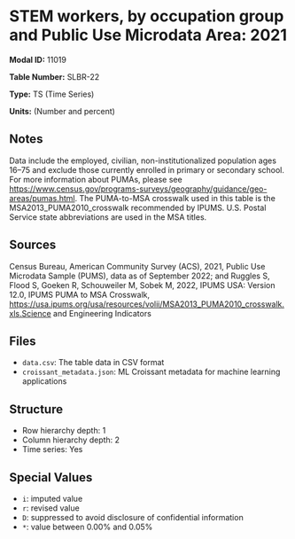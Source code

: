 # STEM workers, by occupation group and Public Use Microdata Area: 2021

**Modal ID:** 11019

**Table Number:** SLBR-22

**Type:** TS (Time Series)

**Units:** (Number and percent)

## Notes

Data include the employed, civilian, non-institutionalized population ages 16–75 and exclude those currently enrolled in primary or secondary school. For more information about PUMAs, please see https://www.census.gov/programs-surveys/geography/guidance/geo-areas/pumas.html. The PUMA-to-MSA crosswalk used in this table is the MSA2013_PUMA2010_crosswalk recommended by IPUMS. U.S. Postal Service state abbreviations are used in the MSA titles.

## Sources

Census Bureau, American Community Survey (ACS), 2021, Public Use Microdata Sample (PUMS), data as of September 2022; and Ruggles S, Flood S, Goeken R, Schouweiler M, Sobek M, 2022, IPUMS USA: Version 12.0, IPUMS PUMA to MSA Crosswalk, https://usa.ipums.org/usa/resources/volii/MSA2013_PUMA2010_crosswalk.xls.Science and Engineering Indicators

## Files

- `data.csv`: The table data in CSV format
- `croissant_metadata.json`: ML Croissant metadata for machine learning applications

## Structure

- Row hierarchy depth: 1
- Column hierarchy depth: 2
- Time series: Yes

## Special Values

- `i`: imputed value
- `r`: revised value
- `D`: suppressed to avoid disclosure of confidential information
- `*`: value between 0.00% and 0.05%
